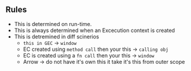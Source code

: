 ## Rules 
* This is determined on run-time.
* This is always determined when an Excecution context is created 
* This is detremined in diff scinerios
    * `this in GEC` -> `window`
    * EC created using `method call` then your this -> `calling obj`
    * EC is created using a `fn call` then your this -> `window`
    * Arrow -> do not have it's own this it take it's this from outer scope 